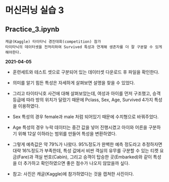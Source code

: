 # 머신러닝 실습 3

## Practice_3.ipynb
	캐글(Kaggle) 타이타닉 경진대회(competition) 참가
	타이타닉의 데이터셋을 전처리하여 Survived 특성과 연계해 생존자를 더 잘 구분할 수 있게 해야한다.

**2021-04-05**

* 훈련세트와 테스트 셋으로 구분되어 있는 데이터셋 다운로드 후 파일을 확인한다.

* 의미를 알기 힘든 특성은 자세하게 살펴보면 설명을 찾을 수 있었다.

* 그리고 타이타닉호 사건에 대해 살펴보았는데, 여성과 아이를 먼저 구조했고, 승객 등급에 따라 방의 위치가 달랐기 때문에 Pclass, Sex, Age, Survived 4가지 특성을 이용하였다.

* Sex 특성의 경우 female과 male 처럼 되어있기 때문에 수치형으로 바꿔주었다.

* Age 특성의 경우 누락 데이터는 중간 값을 넣어 진행시켰고 아이와 어른을 구분하기 위해 12살 이하라는 범위를 만들어 특성을 변환하였다.

* 그렇게 예측값은 약 79%가 나왔다. 95%정도가 완벽한 예측 정도라고 추정하자면 대략 16%정도가 부족한데, 특성 값에서 비싼 객실의 유무를 구분할 수 있는 티켓 요금(Fare)과 객실 번호(Cabin), 그리고 승객이 탑승한 곳(Embarked)와 같이 특성을 더 추가하고 확인하였으면 좋은 점수가 나오지 않았을까 싶다.

* 참고: 사진은 캐글(Kaggle)에 참가하였다는 것을 캡쳐한 사진이다.
